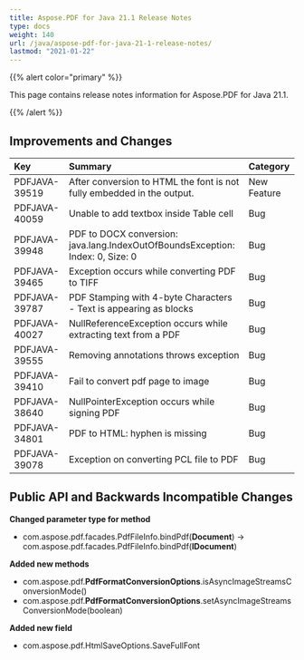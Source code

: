 ```yaml
---
title: Aspose.PDF for Java 21.1 Release Notes
type: docs
weight: 140
url: /java/aspose-pdf-for-java-21-1-release-notes/
lastmod: "2021-01-22"
---
```


{{% alert color="primary" %}}

This page contains release notes information for Aspose.PDF for Java 21.1.

{{% /alert %}}
## **Improvements and Changes**

|**Key**|**Summary**|**Category**|
| :- | :- | :- |
|PDFJAVA-39519|After conversion to HTML the font is not fully embedded in the output.|New Feature|
|PDFJAVA-40059|Unable to add textbox inside Table cell|Bug|
|PDFJAVA-39948|PDF to DOCX conversion: java.lang.IndexOutOfBoundsException: Index: 0, Size: 0|Bug|
|PDFJAVA-39465|Exception occurs while converting PDF to TIFF|Bug|
|PDFJAVA-39787|PDF Stamping with 4-byte Characters - Text is appearing as blocks|Bug|
|PDFJAVA-40027|NullReferenceException occurs while extracting text from a PDF|Bug|
|PDFJAVA-39555|Removing annotations throws exception|Bug|
|PDFJAVA-39410|Fail to convert pdf page to image|Bug|
|PDFJAVA-38640|NullPointerException occurs while signing PDF|Bug|
|PDFJAVA-34801|PDF to HTML: hyphen is missing|Bug|
|PDFJAVA-39078|Exception on converting PCL file to PDF|Bug|

## **Public API and Backwards Incompatible Changes**
**Changed parameter type for method**

- com.aspose.pdf.facades.PdfFileInfo.bindPdf(**Document**) -> com.aspose.pdf.facades.PdfFileInfo.bindPdf(**IDocument**)


**Added new methods**

- com.aspose.pdf.**PdfFormatConversionOptions**.isAsyncImageStreamsConversionMode()
- com.aspose.pdf.**PdfFormatConversionOptions**.setAsyncImageStreamsConversionMode(boolean)

**Added new field**

- com.aspose.pdf.HtmlSaveOptions.SaveFullFont

